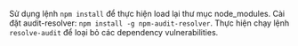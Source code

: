 Sử dụng lệnh `npm install` để thực hiện load lại thư mục node_modules.
Cài đặt audit-resolver: `npm install -g npm-audit-resolver`.
Thực hiện chạy lệnh `resolve-audit` để loại bỏ các dependency vulnerabilities.